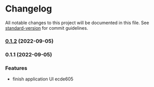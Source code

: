 # Changelog

All notable changes to this project will be documented in this file. See [standard-version](https://github.com/conventional-changelog/standard-version) for commit guidelines.

### [0.1.2](https://github.com/santiagohernandezs/Aria/compare/v0.1.1...v0.1.2) (2022-09-05)

### 0.1.1 (2022-09-05)


### Features

* finish application UI ecde605

